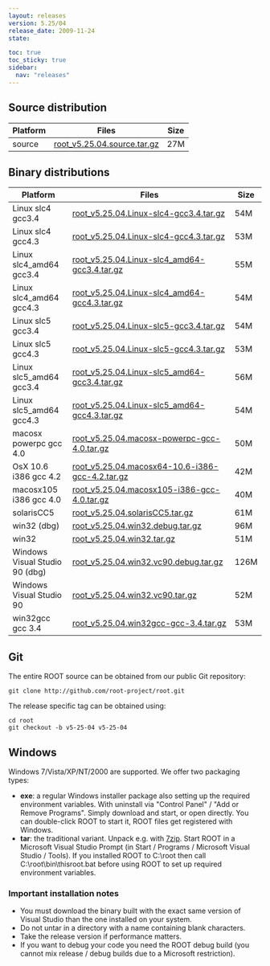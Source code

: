 ```yaml
---
layout: releases
version: 5.25/04
release_date: 2009-11-24
state:

toc: true
toc_sticky: true
sidebar:
  nav: "releases"
---
```



## Source distribution

| Platform       | Files | Size |
|-----------|-------|-----|
| source | [root_v5.25.04.source.tar.gz](https://root.cern.ch/download/root_v5.25.04.source.tar.gz) |  27M |


## Binary distributions

| Platform       | Files | Size |
|-----------|-------|-----|
| Linux slc4 gcc3.4 | [root_v5.25.04.Linux-slc4-gcc3.4.tar.gz](https://root.cern.ch/download/root_v5.25.04.Linux-slc4-gcc3.4.tar.gz) |  54M |
| Linux slc4 gcc4.3 | [root_v5.25.04.Linux-slc4-gcc4.3.tar.gz](https://root.cern.ch/download/root_v5.25.04.Linux-slc4-gcc4.3.tar.gz) |  53M |
| Linux slc4_amd64 gcc3.4 | [root_v5.25.04.Linux-slc4_amd64-gcc3.4.tar.gz](https://root.cern.ch/download/root_v5.25.04.Linux-slc4_amd64-gcc3.4.tar.gz) |  55M |
| Linux slc4_amd64 gcc4.3 | [root_v5.25.04.Linux-slc4_amd64-gcc4.3.tar.gz](https://root.cern.ch/download/root_v5.25.04.Linux-slc4_amd64-gcc4.3.tar.gz) |  54M |
| Linux slc5 gcc3.4 | [root_v5.25.04.Linux-slc5-gcc3.4.tar.gz](https://root.cern.ch/download/root_v5.25.04.Linux-slc5-gcc3.4.tar.gz) |  54M |
| Linux slc5 gcc4.3 | [root_v5.25.04.Linux-slc5-gcc4.3.tar.gz](https://root.cern.ch/download/root_v5.25.04.Linux-slc5-gcc4.3.tar.gz) |  53M |
| Linux slc5_amd64 gcc3.4 | [root_v5.25.04.Linux-slc5_amd64-gcc3.4.tar.gz](https://root.cern.ch/download/root_v5.25.04.Linux-slc5_amd64-gcc3.4.tar.gz) |  56M |
| Linux slc5_amd64 gcc4.3 | [root_v5.25.04.Linux-slc5_amd64-gcc4.3.tar.gz](https://root.cern.ch/download/root_v5.25.04.Linux-slc5_amd64-gcc4.3.tar.gz) |  54M |
| macosx powerpc gcc 4.0 | [root_v5.25.04.macosx-powerpc-gcc-4.0.tar.gz](https://root.cern.ch/download/root_v5.25.04.macosx-powerpc-gcc-4.0.tar.gz) |  50M |
| OsX 10.6 i386 gcc 4.2 | [root_v5.25.04.macosx64-10.6-i386-gcc-4.2.tar.gz](https://root.cern.ch/download/root_v5.25.04.macosx64-10.6-i386-gcc-4.2.tar.gz) |  42M |
| macosx105 i386 gcc 4.0 | [root_v5.25.04.macosx105-i386-gcc-4.0.tar.gz](https://root.cern.ch/download/root_v5.25.04.macosx105-i386-gcc-4.0.tar.gz) |  40M |
| solarisCC5 | [root_v5.25.04.solarisCC5.tar.gz](https://root.cern.ch/download/root_v5.25.04.solarisCC5.tar.gz) |  61M |
| win32 (dbg) | [root_v5.25.04.win32.debug.tar.gz](https://root.cern.ch/download/root_v5.25.04.win32.debug.tar.gz) |  96M |
| win32 | [root_v5.25.04.win32.tar.gz](https://root.cern.ch/download/root_v5.25.04.win32.tar.gz) |  51M |
| Windows Visual Studio 90 (dbg) | [root_v5.25.04.win32.vc90.debug.tar.gz](https://root.cern.ch/download/root_v5.25.04.win32.vc90.debug.tar.gz) | 126M |
| Windows Visual Studio 90 | [root_v5.25.04.win32.vc90.tar.gz](https://root.cern.ch/download/root_v5.25.04.win32.vc90.tar.gz) |  52M |
| win32gcc gcc 3.4 | [root_v5.25.04.win32gcc-gcc-3.4.tar.gz](https://root.cern.ch/download/root_v5.25.04.win32gcc-gcc-3.4.tar.gz) |  53M |


## Git
The entire ROOT source can be obtained from our public Git repository:

~~~
git clone http://github.com/root-project/root.git
~~~
The release specific tag can be obtained using:
~~~
cd root
git checkout -b v5-25-04 v5-25-04
~~~


## Windows
Windows 7/Vista/XP/NT/2000 are supported. We offer two packaging types:

 * **exe**: a regular Windows installer package also setting up the required environment variables. With uninstall via "Control Panel" / "Add or Remove Programs". Simply download and start, or open directly. You can double-click ROOT to start it, ROOT files get registered with Windows.
 * **tar**: the traditional variant. Unpack e.g. with [7zip](http://www.7-zip.org). Start ROOT in a Microsoft Visual Studio Prompt (in Start / Programs / Microsoft Visual Studio / Tools). If you installed ROOT to C:\root then call C:\root\bin\thisroot.bat before using ROOT to set up required environment variables.

### Important installation notes
 * You must download the binary built with the exact same version of Visual Studio than the one installed on your system.
 * Do not untar in a directory with a name containing blank characters.
 * Take the release version if performance matters.
 * If you want to debug your code you need the ROOT debug build (you cannot mix release / debug builds due to a Microsoft restriction).

